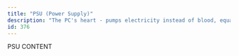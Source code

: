 ```yaml
---
title: "PSU (Power Supply)"
description: "The PC's heart - pumps electricity instead of blood, equally vital"
id: 376
---
```

PSU CONTENT